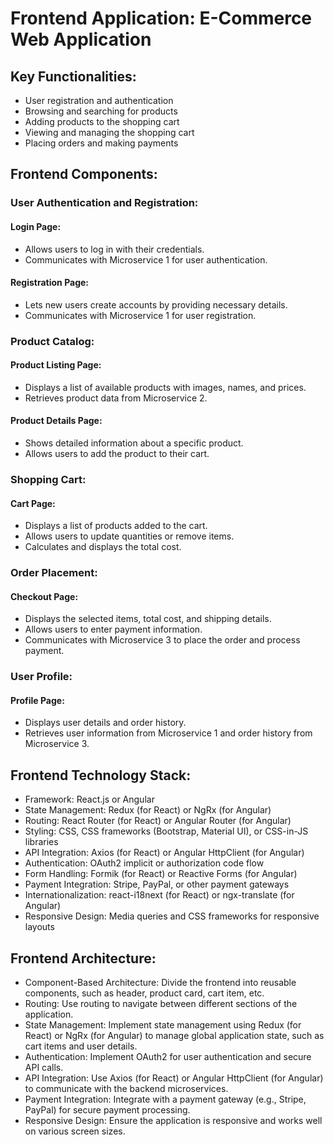 # Frontend Application: E-Commerce Web Application

## Key Functionalities:
- User registration and authentication
- Browsing and searching for products
- Adding products to the shopping cart
- Viewing and managing the shopping cart
- Placing orders and making payments

## Frontend Components:

### User Authentication and Registration:

#### Login Page:
- Allows users to log in with their credentials.
- Communicates with Microservice 1 for user authentication.

#### Registration Page:
- Lets new users create accounts by providing necessary details.
- Communicates with Microservice 1 for user registration.

### Product Catalog:

#### Product Listing Page:
- Displays a list of available products with images, names, and prices.
- Retrieves product data from Microservice 2.

#### Product Details Page:
- Shows detailed information about a specific product.
- Allows users to add the product to their cart.

### Shopping Cart:

#### Cart Page:
- Displays a list of products added to the cart.
- Allows users to update quantities or remove items.
- Calculates and displays the total cost.

### Order Placement:

#### Checkout Page:
- Displays the selected items, total cost, and shipping details.
- Allows users to enter payment information.
- Communicates with Microservice 3 to place the order and process payment.

### User Profile:

#### Profile Page:
- Displays user details and order history.
- Retrieves user information from Microservice 1 and order history from Microservice 3.

## Frontend Technology Stack:

- Framework: React.js or Angular
- State Management: Redux (for React) or NgRx (for Angular)
- Routing: React Router (for React) or Angular Router (for Angular)
- Styling: CSS, CSS frameworks (Bootstrap, Material UI), or CSS-in-JS libraries
- API Integration: Axios (for React) or Angular HttpClient (for Angular)
- Authentication: OAuth2 implicit or authorization code flow
- Form Handling: Formik (for React) or Reactive Forms (for Angular)
- Payment Integration: Stripe, PayPal, or other payment gateways
- Internationalization: react-i18next (for React) or ngx-translate (for Angular)
- Responsive Design: Media queries and CSS frameworks for responsive layouts

## Frontend Architecture:

- Component-Based Architecture: Divide the frontend into reusable components, such as header, product card, cart item, etc.
- Routing: Use routing to navigate between different sections of the application.
- State Management: Implement state management using Redux (for React) or NgRx (for Angular) to manage global application state, such as cart items and user details.
- Authentication: Implement OAuth2 for user authentication and secure API calls.
- API Integration: Use Axios (for React) or Angular HttpClient (for Angular) to communicate with the backend microservices.
- Payment Integration: Integrate with a payment gateway (e.g., Stripe, PayPal) for secure payment processing.
- Responsive Design: Ensure the application is responsive and works well on various screen sizes.
